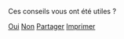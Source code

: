 <div class="feedback-component"
    data-controller="switch feedback plausible" 
    data-switch-delay-value="500" 
    data-action="
        switch:switched->feedback#focusIfVisible 
        feedback:sent->switch#switch
    "
    data-switch-sources-param="feedback"
    data-switch-destinations-param="thankyou partager"
    data-feedback-endpoint-value="http://0.0.0.0:5500">
    <div data-switch-screen="controls" 
        data-action="pageChanged@document->switch#switch"
        data-switch-sources-param="feedback thankyou partager"
        data-switch-destinations-param="controls">
        <p>Ces conseils vous ont été utiles ?</p>
        <div class="feedback-controls">
            <a class="button button-outline button-feedback button-feedback-positif" 
            href="" role="button"
            data-action="switch#switch feedback#setPositiveFeedback plausible#record"
            data-plausible-event-name-param="Avis positif"
            data-switch-sources-param="controls" 
            data-switch-destinations-param="feedback">Oui</a>
            <a class="button button-outline button-feedback button-feedback-negatif" 
            href="" role="button"
            data-action="switch#switch feedback#setNegativeFeedback plausible#record"
            data-plausible-event-name-param="Avis negatif"
            data-switch-sources-param="controls" 
            data-switch-destinations-param="feedback">Non</a>
            <a class="button button-outline button-partager button-feedback-partager" 
            href="" role="button"
            data-action="switch#switch plausible#record"
            data-plausible-event-name-param="Menu Partager"
            data-switch-sources-param="controls" 
            data-switch-destinations-param="partager">Partager</a>
            <a class="button button-outline button-imprimer button-feedback-imprimer js-impression" 
            href="" role="button">Imprimer</a>
        </div>
    </div>
    <div class="feedback-form" hidden data-switch-screen="feedback">
        <form data-action="feedback#send">
            <fieldset>
                <p role="status">Merci pour votre retour.</p>
                <label for="message_conseils">Pouvez-vous nous en dire plus, afin que nous puissions améliorer ces conseils ?</label>
                <textarea 
                id="message_conseils" name="message" rows="9" cols="20" required 
                data-feedback-target="textarea"
                ></textarea>
            </fieldset>
            <div class="form-controls">
                <input type="submit" class="button" value="Envoyer mes remarques">
            </div>
        </form>
        <p class="feedback-email">ou écrivez-nous à : <a href="mailto:contact@mesconseilscovid.fr">contact@mesconseilscovid.fr</a></p>
    </div>
    <div class="feedback-thankyou" hidden data-switch-screen="thankyou">
        <p role="status">
            Merci beaucoup pour votre message qui nous aidera à améliorer les conseils.
        </p>
    </div>
    <div class="feedback-partager" hidden data-switch-screen="partager"
        data-controller="share">
        <p role="status">
            Faites connaître Mes Conseils Covid en partageant ce lien (votre situation personnelle ne sera pas transmise) :
        </p>
        <ul>
            <li>
                <a href="https://wa.me/?text=Mes%20Conseils%20Covid%20%3A%20Des%20conseils%20personnels%20pour%20agir%20contre%20le%20virus%20%E2%80%94%20https%3A%2F%2Fmesconseilscovid.sante.gouv.fr%2F" class="button button-outline button-feedback-social-whatsapp" target="_blank" rel="noopener noreferrer"
                data-action="plausible#record"
                data-plausible-event-name-param="Partager avec…"
                data-plausible-props-param='{"service": "whatsapp"}'
                >sur WhatsApp</a>
            </li>
            <li>
                <a href="fb-messenger://share/?link=https%3A%2F%2Fmesconseilscovid.sante.gouv.fr%2F&app_id=199122945319221" class="button button-outline button-feedback-social-messenger" target="_blank" rel="noopener noreferrer"
                data-action="plausible#record"
                data-plausible-event-name-param="Partager avec…"
                data-plausible-props-param='{"service": "messenger"}'
                >sur Messenger</a>
            </li>
            <li>
                <a href="javascript:;" class="button button-outline button-feedback-partager"
                data-action="plausible#record share#open"
                data-share-target="link"
                data-plausible-event-name-param="Partager avec…"
                data-plausible-props-param='{"service": "autres"}'
                >autres moyens</a>
            </li>
        </ul>
    </div>
</div>
